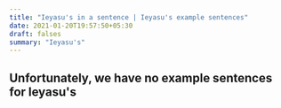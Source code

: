 ```yaml
---
title: "Ieyasu's in a sentence | Ieyasu's example sentences"
date: 2021-01-20T19:57:50+05:30
draft: falses
summary: "Ieyasu's"
---
```

## Unfortunately, we have no example sentences for Ieyasu's                 
